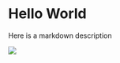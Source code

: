 # Hello World

Here is a markdown description

<img src="https://voyager.postman.com/logo/postman-logo-icon-orange.svg">

